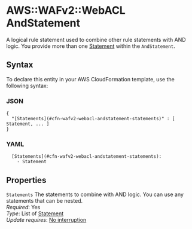 # AWS::WAFv2::WebACL AndStatement<a name="aws-properties-wafv2-webacl-andstatement"></a>

A logical rule statement used to combine other rule statements with AND logic\. You provide more than one [Statement](https://docs.aws.amazon.com/AWSCloudFormation/latest/UserGuide/aws-properties-wafv2-webacl-notstatement.html#cfn-wafv2-webacl-notstatement-statement) within the `AndStatement`\.

## Syntax<a name="aws-properties-wafv2-webacl-andstatement-syntax"></a>

To declare this entity in your AWS CloudFormation template, use the following syntax:

### JSON<a name="aws-properties-wafv2-webacl-andstatement-syntax.json"></a>

```
{
  "[Statements](#cfn-wafv2-webacl-andstatement-statements)" : [ Statement, ... ]
}
```

### YAML<a name="aws-properties-wafv2-webacl-andstatement-syntax.yaml"></a>

```
  [Statements](#cfn-wafv2-webacl-andstatement-statements):
    - Statement
```

## Properties<a name="aws-properties-wafv2-webacl-andstatement-properties"></a>

`Statements` <a name="cfn-wafv2-webacl-andstatement-statements"></a>
The statements to combine with AND logic\. You can use any statements that can be nested\.  
_Required_: Yes  
_Type_: List of [Statement](aws-properties-wafv2-webacl-statement.md)  
_Update requires_: [No interruption](https://docs.aws.amazon.com/AWSCloudFormation/latest/UserGuide/using-cfn-updating-stacks-update-behaviors.html#update-no-interrupt)
